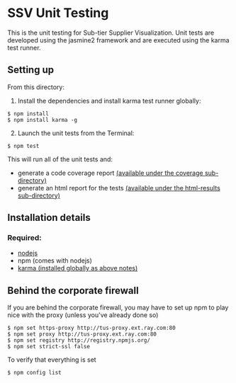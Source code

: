 # SSV Unit Testing
This is the unit testing for Sub-tier Supplier Visualization.  Unit tests are developed using the jasmine2 framework and are executed using the karma test runner.

## Setting up

From this directory:

1) Install the dependencies and install karma test runner globally:
```shell	
$ npm install
$ npm install karma -g 
```
    
2) Launch the unit tests from the Terminal:
```shell
$ npm test
```

This will run all of the unit tests and: 
* generate a code coverage report [(available under the coverage sub-directory)](./coverage/index.html)
* generate an html report for the tests [(available under the html-results sub-directory)](./html-results/./index.html)

## Installation details

### Required:
* [nodejs](https://nodejs.org/)
* npm (comes with nodejs)
* [karma (installed globally as above notes)](https://www.npmjs.com/package/karma)

	
## Behind the corporate firewall
If you are behind the corporate firewall, you may have to set up npm to play nice with the proxy (unless you've already done so)
```shell
$ npm set https-proxy http://tus-proxy.ext.ray.com:80
$ npm set proxy http://tus-proxy.ext.ray.com:80
$ npm set registry http://registry.npmjs.org/
$ npm set strict-ssl false
```
To verify that everything is set
```shell
$ npm config list
```